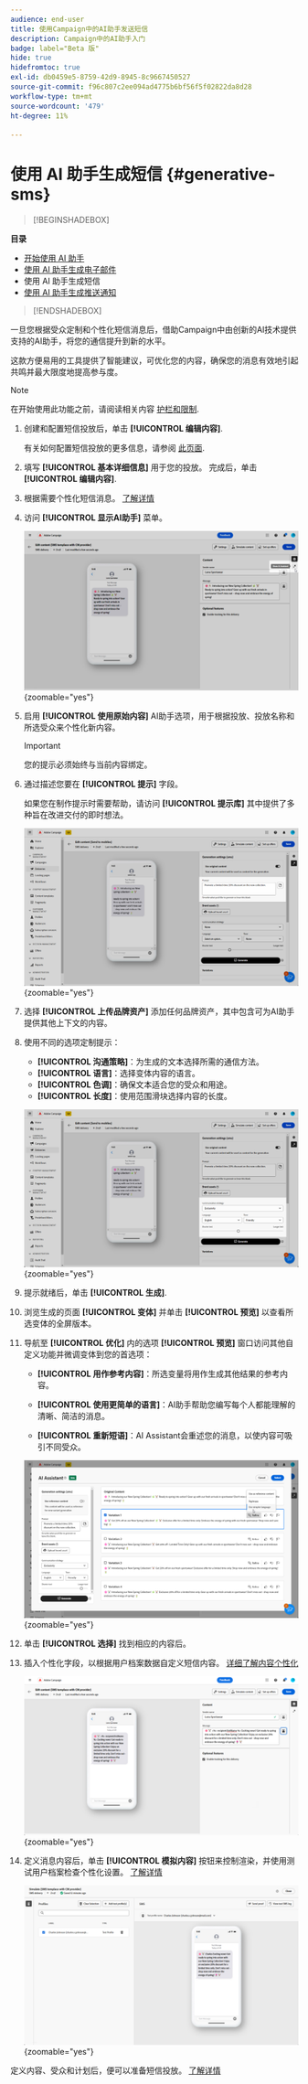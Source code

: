```yaml
---
audience: end-user
title: 使用Campaign中的AI助手发送短信
description: Campaign中的AI助手入门
badge: label="Beta 版"
hide: true
hidefromtoc: true
exl-id: db0459e5-8759-42d9-8945-8c9667450527
source-git-commit: f96c807c2ee094ad4775b6bf56f5f02822da8d28
workflow-type: tm+mt
source-wordcount: '479'
ht-degree: 11%

---
```


# 使用 AI 助手生成短信 {#generative-sms}

>[!BEGINSHADEBOX]

**目录**

* [开始使用 AI 助手](generative-gs.md)
* [使用 AI 助手生成电子邮件](generative-content.md)
* 使用 AI 助手生成短信
* [使用 AI 助手生成推送通知](generative-push.md)

>[!ENDSHADEBOX]

一旦您根据受众定制和个性化短信消息后，借助Campaign中由创新的AI技术提供支持的AI助手，将您的通信提升到新的水平。

这款方便易用的工具提供了智能建议，可优化您的内容，确保您的消息有效地引起共鸣并最大限度地提高参与度。

>[!NOTE]
>
>在开始使用此功能之前，请阅读相关内容 [护栏和限制](generative-gs.md#guardrails-and-limitations).

1. 创建和配置短信投放后，单击 **[!UICONTROL 编辑内容]**.

   有关如何配置短信投放的更多信息，请参阅 [此页面](../sms/create-sms.md).

1. 填写 **[!UICONTROL 基本详细信息]** 用于您的投放。 完成后，单击 **[!UICONTROL 编辑内容]**.

1. 根据需要个性化短信消息。 [了解详情](../sms/content-sms.md)

1. 访问 **[!UICONTROL 显示AI助手]** 菜单。

   ![](assets/sms-genai-1.png){zoomable=&quot;yes&quot;}

1. 启用 **[!UICONTROL 使用原始内容]** AI助手选项，用于根据投放、投放名称和所选受众来个性化新内容。

   >[!IMPORTANT]
   >
   > 您的提示必须始终与当前内容绑定。

1. 通过描述您要在 **[!UICONTROL 提示]** 字段。

   如果您在制作提示时需要帮助，请访问 **[!UICONTROL 提示库]** 其中提供了多种旨在改进交付的即时想法。

   ![](assets/sms-genai-2.png){zoomable=&quot;yes&quot;}

1. 选择 **[!UICONTROL 上传品牌资产]** 添加任何品牌资产，其中包含可为AI助手提供其他上下文的内容。

1. 使用不同的选项定制提示：

   * **[!UICONTROL 沟通策略]**：为生成的文本选择所需的通信方法。
   * **[!UICONTROL 语言]**：选择变体内容的语言。
   * **[!UICONTROL 色调]**：确保文本适合您的受众和用途。
   * **[!UICONTROL 长度]**：使用范围滑块选择内容的长度。

   ![](assets/sms-genai-3.png){zoomable=&quot;yes&quot;}

1. 提示就绪后，单击 **[!UICONTROL 生成]**.

1. 浏览生成的页面 **[!UICONTROL 变体]** 并单击 **[!UICONTROL 预览]** 以查看所选变体的全屏版本。

1. 导航至 **[!UICONTROL 优化]** 内的选项 **[!UICONTROL 预览]** 窗口访问其他自定义功能并微调变体到您的首选项：

   * **[!UICONTROL 用作参考内容]**：所选变量将用作生成其他结果的参考内容。

   * **[!UICONTROL 使用更简单的语言]**：AI助手帮助您编写每个人都能理解的清晰、简洁的消息。

   * **[!UICONTROL 重新短语]**：AI Assistant会重述您的消息，以使内容可吸引不同受众。

   ![](assets/sms-genai-4.png){zoomable=&quot;yes&quot;}

1. 单击 **[!UICONTROL 选择]** 找到相应的内容后。

1. 插入个性化字段，以根据用户档案数据自定义短信内容。 [详细了解内容个性化](../personalization/personalize.md)

   ![](assets/sms-genai-5.png){zoomable=&quot;yes&quot;}

1. 定义消息内容后，单击 **[!UICONTROL 模拟内容]** 按钮来控制渲染，并使用测试用户档案检查个性化设置。 [了解详情](../preview-test/preview-content.md)

   ![](assets/sms-genai-6.png){zoomable=&quot;yes&quot;}

定义内容、受众和计划后，便可以准备短信投放。 [了解详情](../monitor/prepare-send.md)
